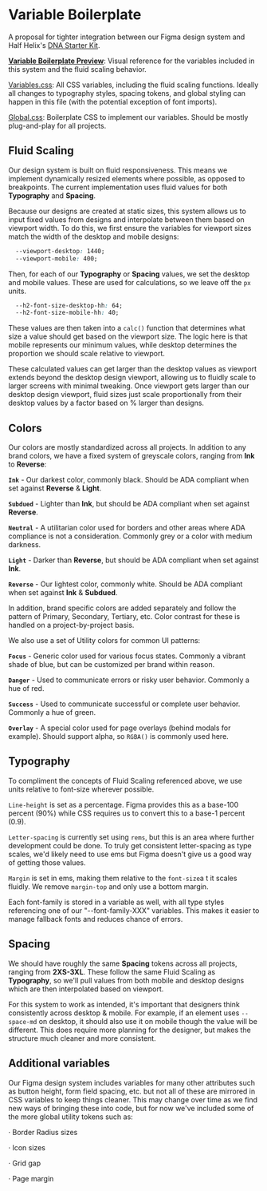 
# Variable Boilerplate



A proposal for tighter integration between our Figma design system and Half Helix's [DNA Starter Kit](https://github.com/halfhelix/dna "DNA Starter File").

[**Variable Boilerplate Preview**](https://variable-boilerplate.vercel.app/ "Live Preview"): Visual reference for the variables included in this system and the fluid scaling behavior.

[Variables.css](https://github.com/treyhardin/Variable-Boilerplate/blob/main/global.css "Variables CSS"): All CSS variables, including the fluid scaling functions. Ideally all changes to typography styles, spacing tokens, and global styling can happen in this file (with the potential exception of font imports).

[Global.css](https://github.com/treyhardin/Variable-Boilerplate/blob/main/global.css "Global CSS"): Boilerplate CSS to implement our variables. Should be mostly plug-and-play for all projects.




## Fluid Scaling

Our design system is built on fluid responsiveness. This means we implement dynamically resized elements where possible, as opposed to breakpoints. The current implementation uses fluid values for both **Typography** and **Spacing**.

Because our designs are created at static sizes, this system allows us to input fixed values from designs and interpolate between them based on viewport width. To do this, we first ensure the variables for viewport sizes match the width of the desktop and mobile designs:

```css
  --viewport-desktop: 1440;
  --viewport-mobile: 400;
```
Then, for each of our **Typography** or **Spacing** values, we set the desktop and mobile values. These are used for calculations, so we leave off the `px` units.

```css
  --h2-font-size-desktop-hh: 64;
  --h2-font-size-mobile-hh: 40;
```
These values are then taken into a `calc()` function that determines what size a value should get based on the viewport size. The logic here is that mobile represents our minimum values, while desktop determines the proportion we should scale relative to viewport.

These calculated values can get larger than the desktop values as viewport extends beyond the desktop design viewport, allowing us to fluidly scale to larger screens with minimal tweaking. Once viewport gets larger than our desktop design viewport, fluid sizes just scale proportionally from their desktop values by a factor based on % larger than designs.


## Colors

Our colors are mostly standardized across all projects. In addition to any brand colors, we have a fixed system of greyscale colors, ranging from **Ink** to **Reverse**:

**`Ink`** - Our darkest color, commonly black. Should be ADA compliant when set against **Reverse** & **Light**.

**`Subdued`** - Lighter than **Ink**, but should be ADA compliant when set against **Reverse**.

**`Neutral`** - A utilitarian color used for borders and other areas where ADA compliance is not a consideration. Commonly grey or a color with medium darkness.

**`Light`** - Darker than **Reverse**, but should be ADA compliant when set against **Ink**.

**`Reverse`** - Our lightest color, commonly white. Should be ADA compliant when set against **Ink** & **Subdued**.

In addition, brand specific colors are added separately and follow the pattern of Primary, Secondary, Tertiary, etc. Color contrast for these is handled on a project-by-project basis.

We also use a set of Utility colors for common UI patterns:

**`Focus`** - Generic color used for various focus states. Commonly a vibrant shade of blue, but can be customized per brand within reason.

**`Danger`** - Used to communicate errors or risky user behavior. Commonly a hue of red.

**`Success`** - Used to communicate successful or complete user behavior. Commonly a hue of green.

**`Overlay`** - A special color used for page overlays (behind modals for example). Should support alpha, so `RGBA()` is commonly used here.

## Typography

To compliment the concepts of Fluid Scaling referenced above, we use units relative to font-size wherever possible.

`Line-height` is set as a percentage. Figma provides this as a base-100 percent (90%) while CSS requires us to convert this to a base-1 percent (0.9).

`Letter-spacing` is currently set using `rems`, but this is an area where further development could be done. To truly get consistent letter-spacing as type scales, we'd likely need to use ems but Figma doesn't give us a good way of getting those values.

`Margin` is set in ems, making them relative to the `font-size`a t it scales fluidly. We remove `margin-top` and only use a bottom margin.

Each font-family is stored in a variable as well, with all type styles referencing one of our "--font-family-XXX" variables. This makes it easier to manage fallback fonts and reduces chance of errors.

## Spacing

We should have roughly the same **Spacing** tokens across all projects, ranging from **2XS-3XL**. These follow the same Fluid Scaling as **Typography**, so we'll pull values from both mobile and desktop designs which are then interpolated based on viewport.

For this system to work as intended, it's important that designers think consistently across desktop & mobile. For example, if an element uses `--space-md` on desktop, it should also use it on mobile though the value will be different. This does require more planning for the designer, but makes the structure much cleaner and more consistent.

## Additional variables

Our Figma design system includes variables for many other attributes such as button height, form field spacing, etc. but not all of these are mirrored in CSS variables to keep things cleaner. This may change over time as we find new ways of bringing these into code, but for now we've included some of the more global utility tokens such as:

· Border Radius sizes

· Icon sizes

· Grid gap

· Page margin